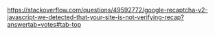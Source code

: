 https://stackoverflow.com/questions/49592772/google-recaptcha-v2-javascript-we-detected-that-your-site-is-not-verifying-recap?answertab=votes#tab-top
